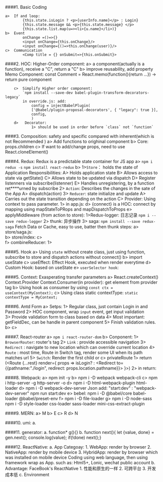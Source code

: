 ####1.  Basic Coding

    a>  If and loop: 
            {this.state.isLogin ? <p>{userInfo.name}</p> : Login}
            {this.state.message && <p>{this.state.message} </p>
            {this.state.list.map(u=><li>{u.name}</li>)}
    b>  Event
            onChange =()=>{}
            <input onChange={this.onChange}/>
            <input onChange={()=>this.onChange(user)}/>
    c>  Communication
            <Comp title = {} onSubmit=>{this.onSubmit}>
            
####2.  HOC: Higher-Order component: 
        a>  a component(actually is a function), receive a "C", return a "C"
        b>  improve reusability, add property
            Memo Component:
                const Comment = React.memo(function(){return ...}) -> return pure component             

        c>  Simplify Higher order component:
            `npm install --save-dev babel-plugin-transform-decorators-legacy`
            in override.js: add:
                config = injectBabelPlugin(
                ['@babel/plugin-proposal-decorators', { "legacy": true }],
                config,
                )
        d>   Decorator:
                1> should be used in order before `class` not `function`

####3.  Composition: safety and specific compared with inherent(which is not Recommended )
        a>  Add functions to orighinal component
        b>  Core: props.children 
        c>  If want to add/change props, need to use React.cloneElement()
        
        
        
####4.  Redux:  Redux is a predictable state container for JS app
        a>  `npm i redux -s`
            `npm install react-redux`
        b>  1>`Store`： holds the state of Application
                Responsibilities:
                    A> Holds application state
                    B> Allows access to state via getState()
                    C> Allows state to be updated via dispatch
                    D> Register listenners via subscribe(listenner)
                    E> Handles unregistering, by a function ret****urned  by subscribe
            2> `Action`: Describes the changes in the sate of the App
                    A> dispatch(action)
            3> `Reducer`: state initialize and update
                    A> Carries out the state transition depending on the action
        C> Provider: Using context to pass parameter.
            1>  in app.js: <Provider store={store}>
        d> {connect} is a HOC:
                connect by mapping using mapStateToPRops and mapDispatchToProps
        e>  applyMiddleware (from action to store):
                1>Redux-logger: 日志记录
                    `npm i --save redux-logger`
                2> thunk: 异步操作
                3> saga:
                    `npm install --save redux-saga`
                    Fetch Data or Cache, easy to use, batter then thunk
                    steps:
                        a> store/saga.js:  
                        b> store/index: 
                        c>  
        f>  combineReducer:
                1> 

         

####5. Hook
        a> Using `state` without create class, just using function,
            subscribe to store and dispatch actions without connect()
        b> import useState
        c> useEffect: Effect Hook, executed when render everytime
        d> Custom Hook: based on useState
        e> `userSelector hook`: 

####5. Context:
      Exasperating transfer parameters
        a> React.createContext()
         Context.Provider
                Context.Consumer(in provider): get element from provider tag
        b> Using hook as consumer by using
                `const ctx = useContext(MyContext);`
        c> Using class static contextType:
                `static contextType = MyContext;`
      
####6. Antd Form
        a> Setps:
            1> Regular class, just contain Login in and Password
            2> HOC component, wrap `input`  event, get input validation   
            3> Provide validation form to class based on data
            4> Most important: getFieldDec, can be handle in parent component
            5> Finish validation rules.
        b>
        c>

####7. React-router
        a>  `npm i react-router-dom`
        b>  Conponent:
            1> `BrowserRouter`:  router's tag
            2> `Link` : provide accessible navigation 
            3> `Redirect` :  navigate to new location which can override current location
            4> `Route` : most time, Route in Switch tag, render some UI when its path matches url
            5> `Switch`: Render the first child <Route> or <Redirect>
        c>  privateRoute
            1>   return (<Route {...rest} render={
                            props =>
                                isLogin? <Comp></Comp> :
                                    <Redirect to={{pathname:"./login", redirect: props.location.pathname}}></Redirect>
                        }></Route>)
             2> in return: 
                <PrivateRoute path="/about" component={About}></PrivateRoute>

####8. Webpack:
        a> npm init -y
        b> npm i -D webpack webpack-cli
        c> npm i http-server -g
            http-server -o
         d> npm i -D html-webpack-plugin html-loader
         d> npm i -D webpack-dev-server
            Json add:  "start:dev" : "webpack-dev-server"
            npm run start:dev
         e> bebel:
            npm i -D @babel/core babel-loader @babel/preset-env
         f> npm i -D file-loader
         g> npm i -D node-sass
            npm i -D style-loader css-loader sass-loader mini-css-extract-plugin

####9. MERN:
        a>  M
        b>  E
        c>  R
        d>  N

####10. umi:
        a. 
        
####11. generator:
        a. function* g(){}
        b. function next(){
                let {value, done} = gen.next();
                       console.log(value);
                       if(!done) next();}

####12. ReactNative:
        a. App Categoay: 
            1. WebApp: render by browser
            2. NativeApp: render by mobile device
            3. HybridApp: 
                render by browser which was installed on mobile device
                Coding using web language, then using framework wrap as App.
                such as: Html5+, Lonic, wechat public account
        b. Advantage:
            FaceBook's ReactNative
            1. 性能和原生的一样
            2. 可跨平台 
            3. 开发成本低
        c. Environment
